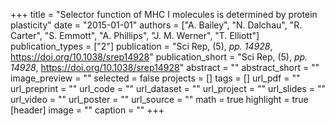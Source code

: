 +++
title = "Selector function of MHC I molecules is determined by protein plasticity"
date = "2015-01-01"
authors = ["A. Bailey", "N. Dalchau", "R. Carter", "S. Emmott", "A. Phillips", "J. M. Werner", "T. Elliott"]
publication_types = ["2"]
publication = "Sci Rep, (5), _pp. 14928_, https://doi.org/10.1038/srep14928"
publication_short = "Sci Rep, (5), _pp. 14928_, https://doi.org/10.1038/srep14928"
abstract = ""
abstract_short = ""
image_preview = ""
selected = false
projects = []
tags = []
url_pdf = ""
url_preprint = ""
url_code = ""
url_dataset = ""
url_project = ""
url_slides = ""
url_video = ""
url_poster = ""
url_source = ""
math = true
highlight = true
[header]
image = ""
caption = ""
+++
